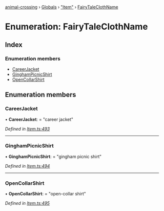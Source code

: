 [animal-crossing](../README.md) › [Globals](../globals.md) › ["Item"](../modules/_item_.md) › [FairyTaleClothName](_item_.fairytaleclothname.md)

# Enumeration: FairyTaleClothName

## Index

### Enumeration members

* [CareerJacket](_item_.fairytaleclothname.md#careerjacket)
* [GinghamPicnicShirt](_item_.fairytaleclothname.md#ginghampicnicshirt)
* [OpenCollarShirt](_item_.fairytaleclothname.md#opencollarshirt)

## Enumeration members

###  CareerJacket

• **CareerJacket**: = "career jacket"

*Defined in [Item.ts:493](https://github.com/Norviah/animal-crossing/blob/2c80bbc/module/types/Item.ts#L493)*

___

###  GinghamPicnicShirt

• **GinghamPicnicShirt**: = "gingham picnic shirt"

*Defined in [Item.ts:494](https://github.com/Norviah/animal-crossing/blob/2c80bbc/module/types/Item.ts#L494)*

___

###  OpenCollarShirt

• **OpenCollarShirt**: = "open-collar shirt"

*Defined in [Item.ts:495](https://github.com/Norviah/animal-crossing/blob/2c80bbc/module/types/Item.ts#L495)*

